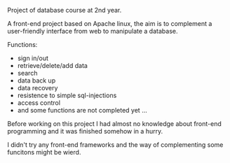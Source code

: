 Project of database course at 2nd year. 

A front-end project based on Apache linux, the aim is to complement a user-friendly interface from web to manipulate a database.

Functions:
- sign in/out
- retrieve/delete/add data
- search
- data back up
- data recovery
- resistence to simple sql-injections
- access control
- and some functions are not completed yet ...

Before working on this project I had almost no knowledge about front-end programming and it was finished somehow in a hurry. 

I didn't try any front-end frameworks and the way of complementing some funcitons might be wierd.   
